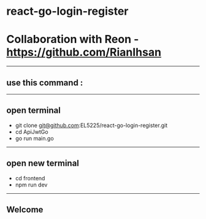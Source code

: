# react-go-login-register
# Collaboration with Reon - https://github.com/RianIhsan

-----
use this command :
-----

-----
open terminal
-----

- git clone git@github.com:EL5225/react-go-login-register.git
- cd ApiJwtGo
- go run main.go

-----
open new terminal
-----

- cd frontend
- npm run dev

------
Welcome
------



